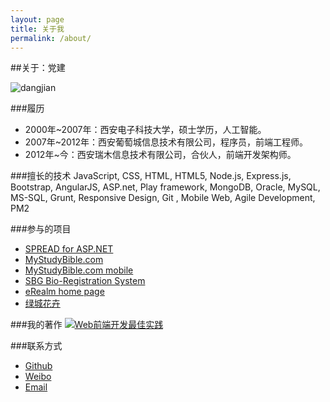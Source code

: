 ```yaml
---
layout: page
title: 关于我
permalink: /about/
---
```

##关于：党建

<img src="http://i.imgur.com/mnwusO1.jpg?1" alt="dangjian" style="max-width: 300px;" />

###履历
* 2000年~2007年：西安电子科技大学，硕士学历，人工智能。
* 2007年~2012年：西安葡萄城信息技术有限公司，程序员，前端工程师。
* 2012年~今：西安瑞木信息技术有限公司，合伙人，前端开发架构师。

###擅长的技术
JavaScript, CSS, HTML, HTML5, Node.js, Express.js, Bootstrap, AngularJS, ASP.net, Play framework, MongoDB, Oracle, MySQL, MS-SQL, Grunt, Responsive Design, Git
, Mobile Web, Agile Development, PM2

###参与的项目
* [SPREAD for ASP.NET](http://www.componentone.com/SuperProducts/SpreadWeb/)
* [MyStudyBible.com](https://www.mystudybible.com/)
* [MyStudyBible.com mobile](https://www.mystudybible.com/mobile)
* [SBG Bio-Registration System](http://www.sbg-fwcms.com/)
* [eRealm home page](http://www.erealm.cn)
* [绿城花卉](http://shop.shxlvcheng.com)

###我的著作
[![Web前端开发最佳实践](http://images.china-pub.com/ebook3770001-3775000/3770903/zcover.jpg)](http://product.china-pub.com/3770903)

###联系方式
* [Github](http://www.github.com/dangjian)
* [Weibo](http://www.weibo.com/dangjian)
* [Email](mailto:hunterdang@gmail.com)




